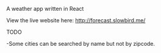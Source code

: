 A weather app written in React

View the live website here: http://forecast.slowbird.me/

TODO

-Some cities can be searched by name but not by zipcode.